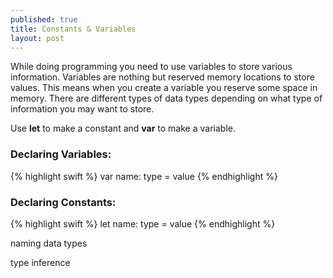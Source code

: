 ```yaml
---
published: true
title: Constants & Variables 
layout: post
---
```

While doing programming you need to use variables to store various information. Variables are nothing but reserved memory locations to store values. This means when you create a variable you reserve some space in memory. There are different types of data types depending on what type of information you may want to store. 

Use **let** to make a constant and **var** to make a variable. 

### Declaring Variables:

{% highlight swift %}
var name: type = value
{% endhighlight %}

### Declaring Constants:

{% highlight swift %}
let name: type = value
{% endhighlight %}

naming data types

type inference